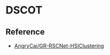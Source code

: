 # DSCOT


## Reference
* [AngryCai/GR-RSCNet-HSIClustering](https://github.com/AngryCai/GR-RSCNet-HSIClustering)
